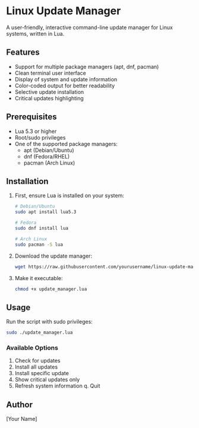 # Linux Update Manager

A user-friendly, interactive command-line update manager for Linux systems, written in Lua.

## Features

- Support for multiple package managers (apt, dnf, pacman)
- Clean terminal user interface
- Display of system and update information
- Color-coded output for better readability
- Selective update installation
- Critical updates highlighting

## Prerequisites

- Lua 5.3 or higher
- Root/sudo privileges
- One of the supported package managers:
  - apt (Debian/Ubuntu)
  - dnf (Fedora/RHEL)
  - pacman (Arch Linux)

## Installation

1. First, ensure Lua is installed on your system:

   ```bash
   # Debian/Ubuntu
   sudo apt install lua5.3

   # Fedora
   sudo dnf install lua

   # Arch Linux
   sudo pacman -S lua
   ```

2. Download the update manager:
   ```bash
   wget https://raw.githubusercontent.com/yourusername/linux-update-manager/main/update_manager.lua
   ```

3. Make it executable:
   ```bash
   chmod +x update_manager.lua
   ```


## Usage

Run the script with sudo privileges:
```bash
sudo ./update_manager.lua
```


### Available Options

1. Check for updates
2. Install all updates
3. Install specific update
4. Show critical updates only
5. Refresh system information
q. Quit



## Author

[Your Name]
